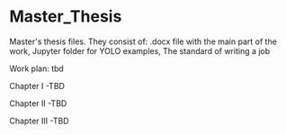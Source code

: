 <h1>Master_Thesis</h1>

Master's thesis files. They consist of:
.docx file with the main part of the work,
Jupyter folder for YOLO examples,
The standard of writing a job

Work plan:
tbd

Chapter I
-TBD

Chapter II
-TBD

Chapter III
-TBD
